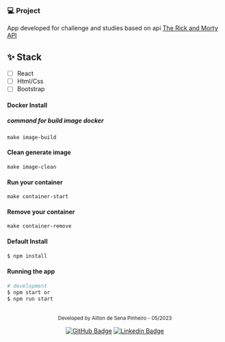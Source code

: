 ### 💻 Project
App developed for challenge and studies based on api [The Rick and Morty API](https://rickandmortyapi.com/)

## ✨ Stack

-   [ ] React
-   [ ] Html/Css
-   [ ] Bootstrap

#### Docker Install

##### command for build image docker
```make image-build```
#### Clean generate image
```make image-clean```

#### Run your container
```make container-start```

#### Remove your container
```make container-remove```
#### Default Install

```bash
$ npm install
```

#### Running the app

```bash
# development
$ npm start or
$ npm run start
```
<br />
<div align="center">
  <small>Developed by Ailton de Sena Pinheiro - 05/2023</small>

  [![GitHub Badge](https://img.shields.io/badge/Ailton_Sena-000?style=for-the-badge&logo=github&logoColor=white&link=https://www.linkedin.com/in/ailtonsenap)](https://github.com/Sena32/)
    [![Linkedin Badge](https://img.shields.io/badge/Ailton_Sena-000?style=for-the-badge&logo=linkedin&logoColor=white&link=https://www.linkedin.com/in/ailtonsenap)](https://www.linkedin.com/in/ailtonsenap/) 
</div>
